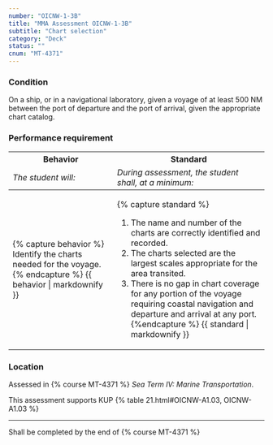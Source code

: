 ```yaml
---
number: "OICNW-1-3B"
title: "MMA Assessment OICNW-1-3B"
subtitle: "Chart selection"
category: "Deck"
status: ""
cnum: "MT-4371"
---
```

### Condition

On a ship, or in a navigational laboratory, given a voyage of at least 500 NM between the port of departure and the port of arrival, given the appropriate chart catalog.

### Performance requirement 

<table width='100%' class='Guidelines'>
 <thead>
 <tr>
     <th class='thirty'>Behavior</th>
     <th class='seventy'>Standard</th>
 </tr>
 <tr>
     <td><em>The student will:</em></td>
     <td><em>During assessment, the student shall, at a minimum:</em></td>
 </tr>
 </thead>
 <tbody>
 

<tr><td>

{% capture behavior %}
Identify the charts needed for the voyage.
{% endcapture %}
{{ behavior | markdownify }}

</td><td>

{% capture standard %}
1. The name and number of the charts are correctly identified and recorded.
2. The charts selected are the largest scales appropriate for the area transited.
3. There is no gap in chart coverage for any portion of the voyage requiring coastal navigation and departure and arrival at any port.
{%endcapture %}
{{ standard | markdownify }}

</td></tr>



 </tbody>
 </table>

### Location

Assessed in  {% course  MT-4371 %}  *Sea Term IV: Marine Transportation*.

This assessment supports KUP {% table 21.html#OICNW-A1.03, OICNW-A1.03 %}

***

Shall be completed by the end of {% course MT-4371 %}